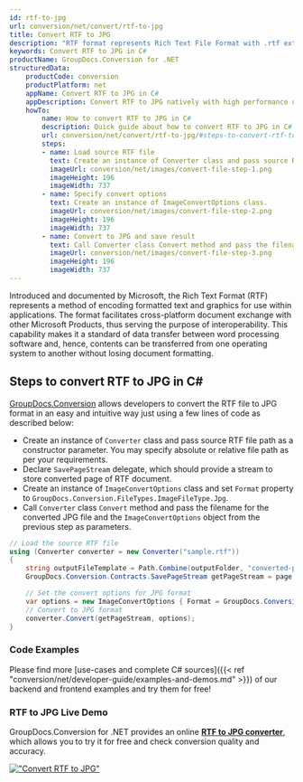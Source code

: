```yaml
---
id: rtf-to-jpg
url: conversion/net/convert/rtf-to-jpg
title: Convert RTF to JPG
description: "RTF format represents Rich Text File Format with .rtf extension. Learn how to convert RTF to JPG file programmatically in C# language using GroupDocs.Conversion for .NET library."
keywords: Convert RTF to JPG in C#
productName: GroupDocs.Conversion for .NET
structuredData:
    productCode: conversion
    productPlatform: net
    appName: Convert RTF to JPG in C#
    appDescription: Convert RTF to JPG natively with high performance using C# language and server side GroupDocs.Conversion for .NET APIs, without the use of any software like Microsoft or Open Office.
    howTo:
        name: How to convert RTF to JPG in C# 
        description: Quick guide about how to convert RTF to JPG in C# with high performance and accuracy.
        url: conversion/net/convert/rtf-to-jpg/#steps-to-convert-rtf-to-jpg-in-c
        steps:
        - name: Load source RTF file 
          text: Create an instance of Converter class and pass source RTF file path as a constructor parameter. You may specify absolute or relative file path as per your requirements. 
          imageUrl: conversion/net/images/convert-file-step-1.png
          imageHeight: 196
          imageWidth: 737
        - name: Specify convert options 
          text: Create an instance of ImageConvertOptions class.
          imageUrl: conversion/net/images/convert-file-step-2.png
          imageHeight: 196
          imageWidth: 737
        - name: Convert to JPG and save result 
          text: Call Converter class Convert method and pass the filename for the converted HTML file and the ImageConvertOptions object from the previous step as parameters.
          imageUrl: conversion/net/images/convert-file-step-3.png
          imageHeight: 196
          imageWidth: 737
---
```


Introduced and documented by Microsoft, the Rich Text Format (RTF) represents a method of encoding formatted text and graphics for use within applications. The format facilitates cross-platform document exchange with other Microsoft Products, thus serving the purpose of interoperability. This capability makes it a standard of data transfer between word processing software and, hence, contents can be transferred from one operating system to another without losing document formatting.

## Steps to convert RTF to JPG in C#

[GroupDocs.Conversion](https://products.groupdocs.com/conversion/net) allows developers to convert the RTF file to JPG format in an easy and intuitive way just using a few lines of code as described below:

* Create an instance of `Converter` class and pass source RTF file path as a constructor parameter. You may specify absolute or relative file path as per your requirements. 
* Declare `SavePageStream` delegate, which should provide a stream to store converted page of RTF document.
* Create an instance of `ImageConvertOptions` class and set `Format` property to `GroupDocs.Conversion.FileTypes.ImageFileType.Jpg`.
* Call `Converter` class `Convert` method and pass the filename for the converted JPG file and the `ImageConvertOptions` object from the previous step as parameters.

```csharp
// Load the source RTF file
using (Converter converter = new Converter("sample.rtf"))
{
    string outputFileTemplate = Path.Combine(outputFolder, "converted-page-{0}.jpg");
    GroupDocs.Conversion.Contracts.SavePageStream getPageStream = page => new FileStream(string.Format(outputFileTemplate, page), FileMode.Create);

    // Set the convert options for JPG format
    var options = new ImageConvertOptions { Format = GroupDocs.Conversion.FileTypes.ImageFileType.Jpg };   
    // Convert to JPG format
    converter.Convert(getPageStream, options);
}
```

### Code Examples

Please find more [use-cases and complete C# sources]({{< ref "conversion/net/developer-guide/examples-and-demos.md" >}}) of our backend and frontend examples and try them for free!

### RTF to JPG Live Demo

GroupDocs.Conversion for .NET provides an online [**RTF to JPG converter**](https://products.groupdocs.app/conversion/rtf-to-jpg), which allows you to try it for free and check conversion quality and accuracy.

[!["Convert RTF to JPG"](conversion/net/images/convert-to-jpg/convert-rtf-to-jpg.png)](https://products.groupdocs.app/conversion/rtf-to-jpg)
